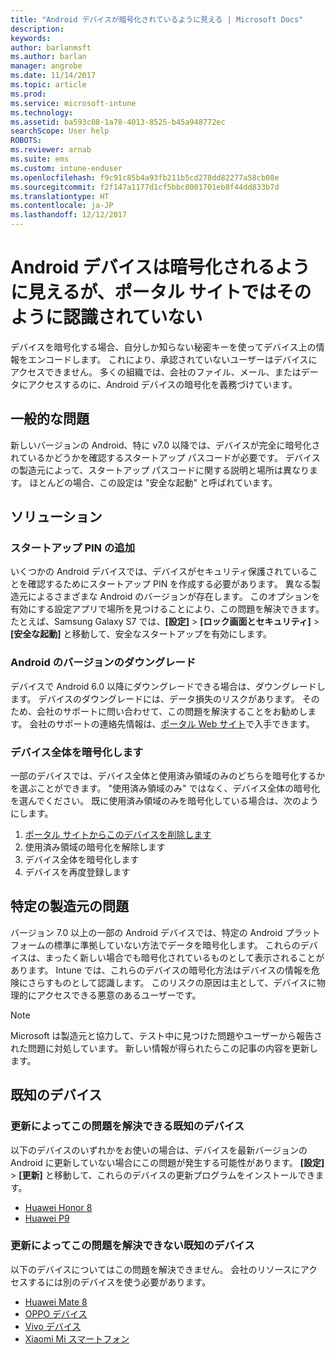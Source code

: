 ```yaml
---
title: "Android デバイスが暗号化されているように見える | Microsoft Docs"
description: 
keywords: 
author: barlanmsft
ms.author: barlan
manager: angrobe
ms.date: 11/14/2017
ms.topic: article
ms.prod: 
ms.service: microsoft-intune
ms.technology: 
ms.assetid: ba593c08-1a78-4013-8525-b45a948772ec
searchScope: User help
ROBOTS: 
ms.reviewer: arnab
ms.suite: ems
ms.custom: intune-enduser
ms.openlocfilehash: f9c91c85b4a93fb211b5cd278dd82277a58cb08e
ms.sourcegitcommit: f2f147a1177d1cf5bbc8001701eb8f44dd833b7d
ms.translationtype: HT
ms.contentlocale: ja-JP
ms.lasthandoff: 12/12/2017
---
```

# <a name="your-android-device-seems-to-be-encrypted-but-company-portal-says-otherwise"></a>Android デバイスは暗号化されるように見えるが、ポータル サイトではそのように認識されていない

デバイスを暗号化する場合、自分しか知らない秘密キーを使ってデバイス上の情報をエンコードします。 これにより、承認されていないユーザーはデバイスにアクセスできません。 多くの組織では、会社のファイル、メール、またはデータにアクセスするのに、Android デバイスの暗号化を義務づけています。

## <a name="common-issues"></a>一般的な問題

新しいバージョンの Android、特に v7.0 以降では、デバイスが完全に暗号化されているかどうかを確認するスタートアップ パスコードが必要です。 デバイスの製造元によって、スタートアップ パスコードに関する説明と場所は異なります。 ほとんどの場合、この設定は "安全な起動" と呼ばれています。 

## <a name="solutions"></a>ソリューション

### <a name="add-a-startup-pin"></a>スタートアップ PIN の追加

いくつかの Android デバイスでは、デバイスがセキュリティ保護されていることを確認するためにスタートアップ PIN を作成する必要があります。 異なる製造元によるさまざまな Android のバージョンが存在します。 このオプションを有効にする設定アプリで場所を見つけることにより、この問題を解決できます。 たとえば、Samsung Galaxy S7 では、**[設定]** > **[ロック画面とセキュリティ]** > **[安全な起動]** と移動して、安全なスタートアップを有効にします。  

### <a name="downgrade-your-version-of-android"></a>Android のバージョンのダウングレード

デバイスで Android 6.0 以降にダウングレードできる場合は、ダウングレードします。 デバイスのダウングレードには、データ損失のリスクがあります。 そのため、会社のサポートに問い合わせて、この問題を解決することをお勧めします。 会社のサポートの連絡先情報は、[ポータル Web サイト](https://portal.manage.microsoft.com#HelpDeskDialog)で入手できます。

### <a name="encrypt-the-entire-device"></a>デバイス全体を暗号化します

一部のデバイスでは、デバイス全体と使用済み領域のみのどちらを暗号化するかを選ぶことができます。 "使用済み領域のみ" ではなく、デバイス全体の暗号化を選んでください。 既に使用済み領域のみを暗号化している場合は、次のようにします。

1. [ポータル サイトからこのデバイスを削除します](unenroll-your-device-from-intune-android.md)
2. 使用済み領域の暗号化を解除します
3. デバイス全体を暗号化します
4. デバイスを再度登録します

## <a name="specific-manufacturer-issues"></a>特定の製造元の問題

バージョン 7.0 以上の一部の Android デバイスでは、特定の Android プラットフォームの標準に準拠していない方法でデータを暗号化します。 これらのデバイスは、まったく新しい場合でも暗号化されているものとして表示されることがあります。 Intune では、これらのデバイスの暗号化方法はデバイスの情報を危険にさらすものとして認識します。 このリスクの原因は主として、デバイスに物理的にアクセスできる悪意のあるユーザーです。

> [!Note]
> Microsoft は製造元と協力して、テスト中に見つけた問題やユーザーから報告された問題に対処しています。 新しい情報が得られたらこの記事の内容を更新します。 

## <a name="known-devices"></a>既知のデバイス

### <a name="known-devices-that-can-be-updated-to-fix-this-issue"></a>更新によってこの問題を解決できる既知のデバイス

以下のデバイスのいずれかをお使いの場合は、デバイスを最新バージョンの Android に更新していない場合にこの問題が発生する可能性があります。 **[設定]** > **[更新]** と移動して、これらのデバイスの更新プログラムをインストールできます。 

- [Huawei Honor 8](http://consumer.huawei.com/en/support/mobile-phones/honor8_en-sup.htm)
- [Huawei P9](http://consumer.huawei.com/en/phones/p9/)

### <a name="known-devices-that-currently-cannot-be-updated-to-fix-this-issue"></a>更新によってこの問題を解決できない既知のデバイス

以下のデバイスについてはこの問題を解決できません。 会社のリソースにアクセスするには別のデバイスを使う必要があります。 

- [Huawei Mate 8](https://consumer.huawei.com/en/mobile-phones/mate8/index.htm)
- [OPPO デバイス](http://www.oppo.com/en/smartphones)
- [Vivo デバイス](https://www.vivo.co.in)
- [Xiaomi Mi スマートフォン](https://xiaomi-mi.com/mi-smartphones/)
